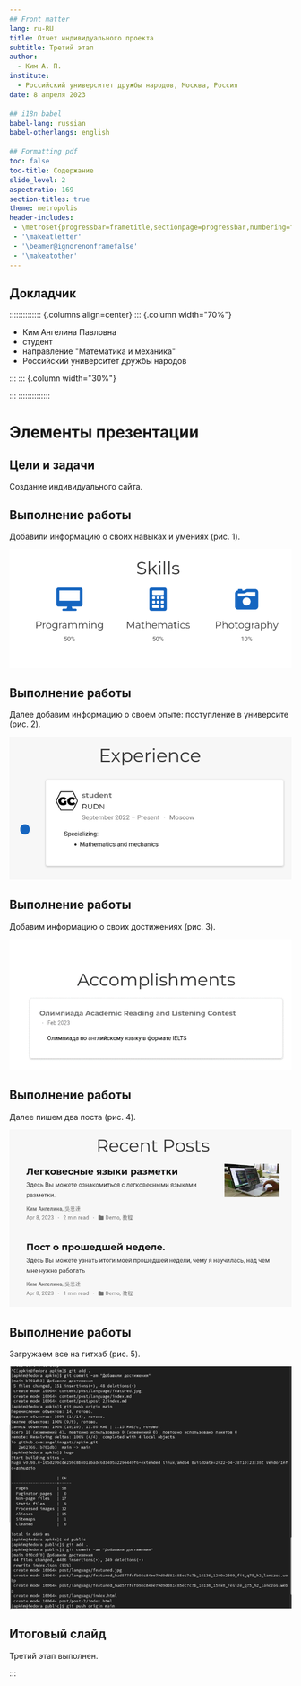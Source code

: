 ```yaml
---
## Front matter
lang: ru-RU
title: Отчет индивидуального проекта 
subtitle: Третий этап
author:
  - Ким А. П.
institute:
  - Российский университет дружбы народов, Москва, Россия
date: 8 апреля 2023

## i18n babel
babel-lang: russian
babel-otherlangs: english

## Formatting pdf
toc: false
toc-title: Содержание
slide_level: 2
aspectratio: 169
section-titles: true
theme: metropolis
header-includes:
 - \metroset{progressbar=frametitle,sectionpage=progressbar,numbering=fraction}
 - '\makeatletter' 
 - '\beamer@ignorenonframefalse'
 - '\makeatother'
---
```



## Докладчик

:::::::::::::: {.columns align=center}
::: {.column width="70%"}

  * Ким Ангелина Павловна
  * студент
  * направление "Математика и механика"
  * Российский университет дружбы народов


:::
::: {.column width="30%"}



:::
::::::::::::::




# Элементы презентации


## Цели и задачи

Создание индивидуального сайта.

## Выполнение работы

Добавили информацию о своих навыках и умениях (рис. 1).

![Навыки](image/1.png)

## Выполнение работы

Далее добавим информацию о своем опыте: поступление в университе (рис. 2).

![Опыт](image/2.png)

## Выполнение работы

Добавим информацию о своих достижениях (рис. 3).

![Достижения](image/3.png)

## Выполнение работы

Далее пишем два поста (рис. 4).

![Создание поста по выбору](image/4.png)

## Выполнение работы

Загружаем все на гитхаб (рис. 5).

![Загрузка на гитхаб](image/5.png)


## Итоговый слайд

Третий этап выполнен.



:::
